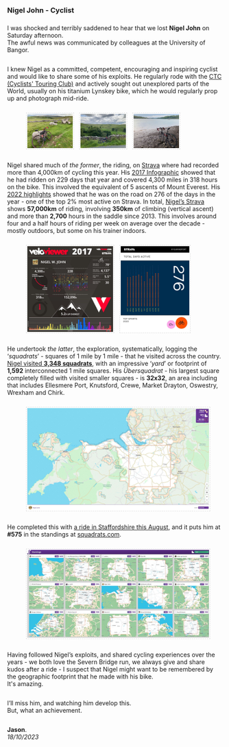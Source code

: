 ### Nigel John - Cyclist

<style>
    img {margin:4px; padding:2px; border:1px dashed #e0e0e0}
    p {padding-top:0.5em; padding-bottom:0.5em}
    h1 a {display:none}
    .footer {color:rgba(0,0,0,0) !important}
    .footer a {color:rgba(0,0,0,0) !important}
    .footer #text {display:none !important}
    .footer a {display:none !important}
</style>

I was shocked and terribly saddened to hear that we lost **Nigel John** on Saturday afternoon.<br/>
The awful news was communicated by colleagues at the University of Bangor.

I knew Nigel as a committed, competent, encouraging and inspiring cyclist and would like to share some of his exploits.
He regularly rode with the [CTC (Cyclists' Touring Club)](https://www.cyclinguk.org/) and actively sought out unexplored parts of the World, usually on his titanium Lynskey bike, which he would regularly prop up and photograph mid-ride.

<div width="90%" style="padding-left:8%; padding-right:8%; align:center">
<a href="./img/nigelJohn.lynskey.02.jpg"><img width="25%" src="./img/nigelJohn.lynskey.02.jpg"/></a>
<a href="./img/nigelJohn.lynskey.01.jpg"><img width="25%" src="./img/nigelJohn.lynskey.01.jpg"/></a>
<a href="./img/nigelJohn.lynskey.03.jpg"><img width="25%" src="./img/nigelJohn.lynskey.03.jpg"/></a>
</div>

Nigel shared much of _the former_, the riding, on [Strava](https://www.strava.com/athletes/2710835/) where had recorded more than 4,000km of cycling this year. His [2017 Infographic](https://www.strava.com/athletes/2710835/posts/1057442) showed that he had ridden on 229 days that year and covered 4,300 miles in 318 hours on the bike. This involved the equivalent of 5 ascents of Mount Everest. His [2022 highlights](https://www.strava.com/athletes/2710835/posts/23031166) showed that he was on the road on 276 of the days in the year - one of the top 2% most active on Strava. In total, [Nigel’s Strava](https://www.strava.com/athletes/2710835) shows **57,000km** of riding, involving **350km** of climbing (vertical ascent) and more than **2,700** hours in the saddle since 2013. This involves around four and a half hours of riding per week on average over the decade - mostly outdoors, but some on his trainer indoors.

<div width="90%" style="padding-left:8%; padding-right:8%; align:center">
<a href="./img/nigelJohn.infoGraphic2017.2048x2048.jpg"><img height="200" src="./img/nigelJohn.infoGraphic2017.900.jpg"/></a>
<a href="./img/nigelJohn.highlights2022.2048x2048.jpg"><img height="200" src="./img/nigelJohn.highlights2022.900.jpg"/></a>
</div>

He undertook _the latter_, the exploration, systematically, logging the ‘_squadrats_’ - squares of 1 mile by 1 mile - that he visited across the country. [Nigel visited **3,348 squadrats**](https://squadrats.com/map/awbf6rDqhgeIeNGBatbCJkk9TEz2), with an impressive ‘_yard_’ or footprint of **1,592** interconnected 1 mile squares. His _Übersquadrat_ - his largest square completely filled with visited smaller squares - is **32x32**, an area including that includes Ellesmere Port, Knutsford, Crewe, Market Drayton, Oswestry, Wrexham and Chirk.

<div width="80%" style="padding-left:8%; padding-right:8%;  align:center"><a href="./img/squadrats.nigelJohn.uberSquadrat.v2.jpg"><img src="./img/squadrats.nigelJohn.uberSquadrat.v2.1200.jpg"/></a></div>

He completed this with [a ride in Staffordshire this August](https://www.strava.com/activities/9666488445), and it puts him at **#575** in the standings at [squadrats.com](https://squadrats.com/standings).

<div width="80%" style="padding-left:8%; padding-right:8%;  align:center"><a href="./img/squadrats.nigelJohn.standings.575.v2.jpg"><img src="./img/squadrats.nigelJohn.standings.575.v2.1200.jpg"/></a></div>

Having followed Nigel’s exploits, and shared cycling experiences over the years - we both love the Severn Bridge run, we always give and share kudos after a ride - I suspect that Nigel might want to be remembered by the geographic footprint that he made with his bike.<br/>It's amazing.

I’ll miss him, and watching him develop this.<br/>
But, what an achievement.

**Jason**.
<br/>_18/10/2023_
